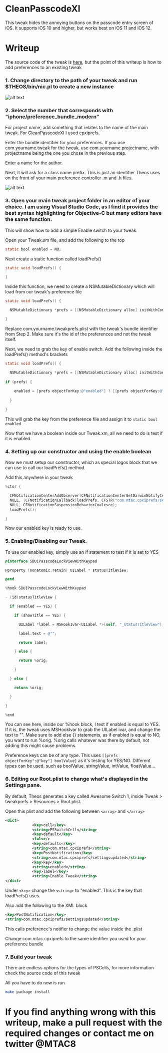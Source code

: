 # CleanPasscodeXI

This tweak hides the annoying buttons on the passcode entry screen of iOS. It supports iOS 10 and higher, but works best on iOS 11 and iOS 12.

# Writeup

The source code of the tweak is [here](https://github.com/MTACS/CleanPasscodeXI/blob/master/Tweak.xm), but the point of this writeup is how to add preferences to an existing tweak

### 1. Change directory to the path of your tweak and run $THEOS/bin/nic.pl to create a new instance

![alt text](https://github.com/MTACS/CleanPasscodeXI/blob/master/images/1.png "")

### 2. Select the number that corresponds with "iphone/preference_bundle_modern"

For project name, add something that relates to the name of the main tweak. For CleanPasscodeXI I used cpxiprefs.

Enter the bundle identifier for your preferences. If you use com.yourname.tweak for the tweak, use com.yourname.projectname, with projectname being the one you chose in the previous step.

Enter a name for the author.

Next, it will ask for a class name prefix. This is just an identifier Theos uses on the front of your main preference controller .m and .h files.

![alt text](https://github.com/MTACS/CleanPasscodeXI/blob/master/images/2.png "")

### 3. Open your main tweak project folder in an editor of your choice. I am using Visual Studio Code, as I find it provides the best syntax highlighting for Objective-C but many editors have the same function.

This will show how to add a simple Enable switch to your tweak.

Open your Tweak.xm file, and add the following to the top

```objective-c
static bool enabled = NO;
```
Next create a static function called loadPrefs()

```objective-c
static void loadPrefs() {

}
```

Inside this function, we need to create a NSMutableDictionary which will load from our tweak's preference file

```objective-c
static void loadPrefs() {

  NSMutableDictionary *prefs = [[NSMutableDictionary alloc] initWithContentsOfFile:[NSHomeDirectory() stringByAppendingPathComponent:@"/Library/PreferenceBundles/com.yourname.tweakprefs.plist"]];

}
```

Replace com.yourname.tweakprefs.plist with the tweak's bundle identifier from Step 2. Make sure it's the id of the preferences and not the tweak itself.

Next, we need to grab the key of enable switch. Add the following inside the loadPrefs() method's brackets

```objective-c
static void loadPrefs() {

  NSMutableDictionary *prefs = [[NSMutableDictionary alloc] initWithContentsOfFile:[NSHomeDirectory() stringByAppendingPathComponent:@"/Library/PreferenceBundles/com.yourname.tweakprefs.plist"]];
  
if (prefs) {
  
    enabled = [prefs objectForKey:@"enabled"] ? [[prefs objectForKey:@"enabled"] boolValue] : enabled;
    
  }

}
```

This will grab the key from the preference file and assign it to `static bool enabled` 

Now that we have a boolean inside our Tweak.xm, all we need to do is test if it is enabled.

### 4. Setting up our constructor and using the enable boolean

Now we must setup our constructor, which as special logos block that we can use to call our loadPrefs() method.

Add this anywhere in your tweak

```objective-c
%ctor {

  CFNotificationCenterAddObserver(CFNotificationCenterGetDarwinNotifyCenter(), 
  NULL, (CFNotificationCallback)loadPrefs, CFSTR("com.mtac.cpxiprefs/settingschanged"), 
  NULL, CFNotificationSuspensionBehaviorCoalesce);
  loadPrefs();

}
```

Now our enabled key is ready to use. 

### 5. Enabling/Disabling our Tweak.

To use our enabled key, simply use an if statement to test if it is set to YES

```objective-c
@interface SBUIPasscodeLockViewWithKeypad

@property (nonatomic,retain) UILabel * statusTitleView;

@end

%hook SBUIPasscodeLockViewWithKeypad

- (id)statusTitleView {

  if (enabled == YES) {

    if (showTitle == YES) {

      UILabel *label = MSHookIvar<UILabel *>(self, "_statusTitleView");

      label.text = @"";

      return label;

    } else {

      return %orig;

    }

  } else {

    return %orig;

  }

}

%end
```

You can see here, inside our %hook block, I test if enabled is equal to YES. If it is, the tweak uses MSHookIvar to grab the UILabel ivar, and change the text to "". Make sure to add else {} statements, as if enabled is equal to NO, you want to run %orig. %orig calls whatever was there by default, not adding this might cause problems.

Preference keys can be of any type. This uses `[[prefs objectForKey":@"key"] boolValue]` as it's testing for YES/NO. Different types can be used, such as boolValue, stringValue, intValue, floatValue...

### 6. Editing our Root.plist to change what's displayed in the Settings pane.

By default, Theos generates a key called Awesome Switch 1, inside Tweak > tweakprefs > Resources > Root.plist.

Open this plist and add the following between `<array>` and `</array>`

```xml
<dict>
			<key>cell</key>
			<string>PSSwitchCell</string>
			<key>default</key>
			<false/>
			<key>defaults</key>
			<string>com.mtac.cpxiprefs</string>
			<key>PostNotification</key>
			<string>com.mtac.cpxiprefs/settingsupdated</string>
			<key>key</key>
			<string>enabled</string>
			<key>label</key>
			<string>Enable Tweak</string>
</dict>
```

Under `<key>` change the `<string>` to "enabled". This is the key that loadPrefs() uses.

Also add the following to the XML block

```xml
<key>PostNotification</key>
<string>com.mtac.cpxiprefs/settingsupdated</string>
```

This calls preference's notifier to change the value inside the .plist

Change com.mtac.cpxiprefs to the same identifier you used for your preference bundle

### 7. Build your tweak

There are endless options for the types of PSCells, for more information check the source code of this tweak

All you have to do now is run

```bash
make package install
```

# If you find anything wrong with this writeup, make a pull request with the required changes or contact me on twitter @MTAC8
